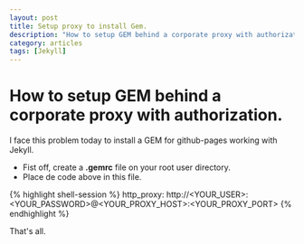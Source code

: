 ```yaml
---
layout: post
title: Setup proxy to install Gem.
description: "How to setup GEM behind a corporate proxy with authorization."
category: articles
tags: [Jekyll]
---
```


# How to setup GEM behind a corporate proxy with authorization.
I face this problem today to install a GEM for github-pages working with Jekyll.

- Fist off, create a **.gemrc** file on your root user directory.
- Place de code above in this file.

{% highlight shell-session %}
	http_proxy: http://<YOUR_USER>:<YOUR_PASSWORD>@<YOUR_PROXY_HOST>:<YOUR_PROXY_PORT>
{% endhighlight %}

That's all.
